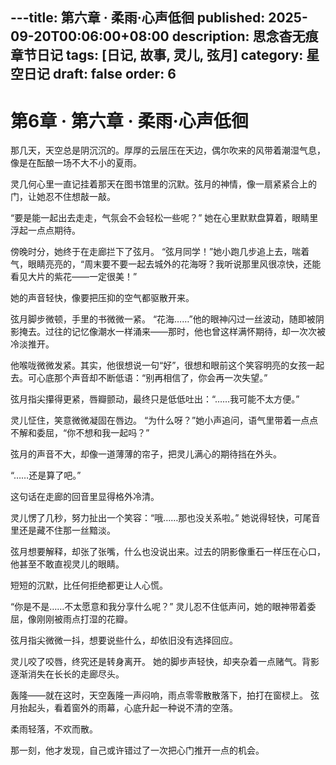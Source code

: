 ---title: 第六章 · 柔雨·心声低徊
published: 2025-09-20T00:06:00+08:00
description: 思念杳无痕章节日记
tags: [日记, 故事, 灵儿, 弦月]
category: 星空日记
draft: false
order: 6
---

# 第6章 · 第六章 · 柔雨·心声低徊

那几天，天空总是阴沉沉的。厚厚的云层压在天边，偶尔吹来的风带着潮湿气息，像是在酝酿一场不大不小的夏雨。

灵几何心里一直记挂着那天在图书馆里的沉默。弦月的神情，像一扇紧紧合上的门，让她忍不住想敲一敲。

“要是能一起出去走走，气氛会不会轻松一些呢？”
她在心里默默盘算着，眼睛里浮起一点点期待。

傍晚时分，她终于在走廊拦下了弦月。
“弦月同学！”她小跑几步追上去，喘着气，眼睛亮亮的，“周末要不要一起去城外的花海呀？我听说那里风很凉快，还能看见大片的紫花——一定很美！”

她的声音轻快，像要把压抑的空气都驱散开来。

弦月脚步微顿，手里的书微微一紧。
“花海……”他的眼神闪过一丝波动，随即被阴影掩去。过往的记忆像潮水一样涌来——那时，他也曾这样满怀期待，却一次次被冷淡推开。

他喉咙微微发紧。其实，他很想说一句“好”，很想和眼前这个笑容明亮的女孩一起去。可心底那个声音却不断低语：“别再相信了，你会再一次失望。”

弦月指尖攥得更紧，唇瓣颤动，最终只是低低吐出：“……我可能不太方便。”

灵儿怔住，笑意微微凝固在唇边。
“为什么呀？”她小声追问，语气里带着一点点不解和委屈，“你不想和我一起吗？”

弦月的声音不大，却像一道薄薄的帘子，把灵儿满心的期待挡在外头。

“……还是算了吧。”

这句话在走廊的回音里显得格外冷清。

灵儿愣了几秒，努力扯出一个笑容：“哦……那也没关系啦。”
她说得轻快，可尾音里还是藏不住那一丝黯淡。

弦月想要解释，却张了张嘴，什么也没说出来。过去的阴影像重石一样压在心口，他甚至不敢直视灵儿的眼睛。

短短的沉默，比任何拒绝都更让人心慌。

“你是不是……不太愿意和我分享什么呢？”
灵儿忍不住低声问，她的眼神带着委屈，像刚刚被雨点打湿的花瓣。

弦月指尖微微一抖，想要说些什么，却依旧没有选择回应。

灵儿咬了咬唇，终究还是转身离开。
她的脚步声轻快，却夹杂着一点赌气。背影逐渐消失在长长的走廊尽头。

轰隆——就在这时，天空轰隆一声闷响，雨点零零散散落下，拍打在窗棂上。
弦月抬起头，看着窗外的雨幕，心底升起一种说不清的空落。

柔雨轻落，不欢而散。

那一刻，他才发现，自己或许错过了一次把心门推开一点的机会。